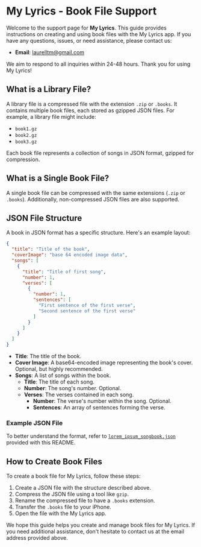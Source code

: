 # My Lyrics - Book File Support

Welcome to the support page for **My Lyrics**. This guide provides instructions on creating and using book files with the My Lyrics app. If you have any questions, issues, or need assistance, please contact us:

- **Email**: [laurelltm@gmail.com](mailto:laurelltm@gmail.com)

We aim to respond to all inquiries within 24-48 hours. Thank you for using My Lyrics!

## What is a Library File?
A library file is a compressed file with the extension `.zip` or `.books`. It contains multiple book files, each stored as gzipped JSON files. For example, a library file might include:

- `book1.gz`
- `book2.gz`
- `book3.gz`

Each book file represents a collection of songs in JSON format, gzipped for compression.

## What is a Single Book File?
A single book file can be compressed with the same extensions (`.zip` or `.books`). Additionally, non-compressed JSON files are also supported.

## JSON File Structure
A book in JSON format has a specific structure. Here's an example layout:

```json
{
  "title": "Title of the book",
  "coverImage": "base 64 encoded image data",
  "songs": [
    {
      "title": "Title of first song",
      "number": 1,
      "verses": [
        {
          "number": 1,
          "sentences": [
            "First sentence of the first verse",
            "Second sentence of the first verse"
          ]
        }
      ]
    }
  ]
}
```

- **Title**: The title of the book.
- **Cover Image**: A base64-encoded image representing the book's cover. Optional, but highly recommended.
- **Songs**: A list of songs within the book.
  - **Title**: The title of each song.
  - **Number**: The song's number. Optional.
  - **Verses**: The verses contained in each song.
    - **Number**: The verse's number within the song. Optional.
    - **Sentences**: An array of sentences forming the verse.

### Example JSON File
To better understand the format, refer to [`lorem_ipsum_songbook.json`](./lorem_ipsum_songbook.json) provided with this README.

## How to Create Book Files
To create a book file for My Lyrics, follow these steps:

1. Create a JSON file with the structure described above.
2. Compress the JSON file using a tool like `gzip`.
3. Rename the compressed file to have a `.books` extension.
4. Transfer the `.books` file to your iPhone.
5. Open the file with the My Lyrics app.

We hope this guide helps you create and manage book files for My Lyrics. If you need additional assistance, don't hesitate to contact us at the email address provided above.
